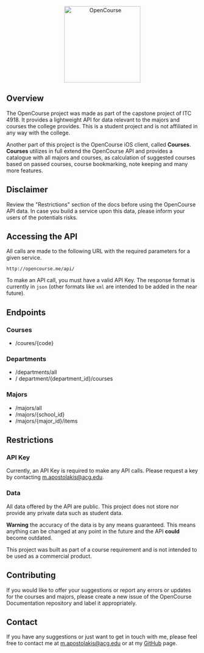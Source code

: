 <p align="center">
  <img src="http://open.course.s3.amazonaws.com/web.png" alt="OpenCourse" style="width: 200px;"/>
</p>

## Overview
The OpenCourse project was made as part of the capstone project of ITC 4918. It provides a lightweight API for data relevant to the majors and courses the college provides. This is a student project and is not affiliated in any way with the college.

Another part of this project is the OpenCourse iOS client, called **Courses**. **Courses** utilizes in full extend the OpenCourse API and provides a catalogue with all majors and courses, as calculation of suggested courses based on passed courses, course bookmarking, note keeping and many more features.

## Disclaimer

Review the "Restrictions" section of the docs before using the OpenCourse API data. In case you build a service upon this data, please inform your users of the potentials risks.

## Accessing the API

All calls are made to the following URL with the required parameters for a given service.

`http://opencourse.me/api/`

To make an API call, you must have a valid API Key. The response format is currently in `json` (other formats like `xml` are intended to be added in the near future).

## Endpoints

### Courses

- /coures/{code}

### Departments

- /departments/all
- / department/{department_id}/courses

### Majors

- /majors/all
- /majors/{school_id}
- /majors/{major_id}/items

## Restrictions

### API Key
Currently, an API Key is required to make any API calls. Please request a key by contacting [m.apostolakis@acg.edu](mailto:m.apostolakis@acg.edu).

### Data

All data offered by the API are public. This project does not store nor provide any private data such as student data. 

**Warning** the accuracy of the data is by any means guaranteed.  This means anything can be changed at any point in the future and the API **could** become outdated.

This project was built as part of a course requirement and is not intended to be used as a commercial product.

## Contributing

If you would like to offer your suggestions or report any errors  or updates for the courses and majors, please create a new issue of the OpenCourse Documentation repository and label it appropriately.

## Contact

If you have any suggestions or just want to get in touch with me, please feel free to contact me at [m.apostolakis@acg.edu](mailto:m.apostolakis@acg.edu) or at my [GitHub](https://github.com/mapostolakis) page.
